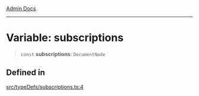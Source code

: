 [Admin Docs](/)

***

# Variable: subscriptions

> `const` **subscriptions**: `DocumentNode`

## Defined in

[src/typeDefs/subscriptions.ts:4](https://github.com/Suyash878/talawa-api/blob/cfd688207611ba245c99edd8dbaccb2cdbf6a043/src/typeDefs/subscriptions.ts#L4)
